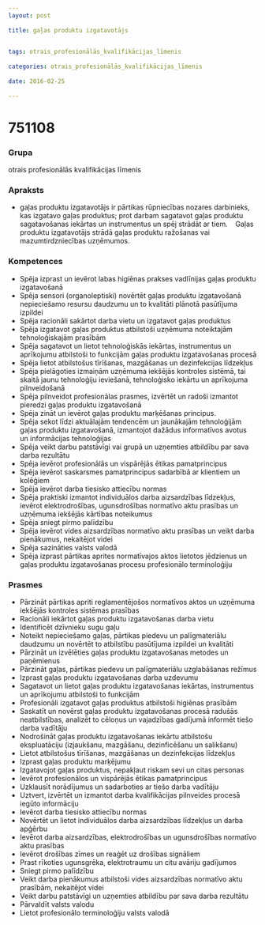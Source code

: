```yaml
---
layout: post
    
title: gaļas produktu izgatavotājs

    
tags: otrais_profesionālās_kvalifikācijas_līmenis
    
categories: otrais_profesionālās_kvalifikācijas_līmenis
    
date: 2016-02-25
    
---
```

# 751108

### Grupa
otrais profesionālās kvalifikācijas līmenis


### Apraksts

*  gaļas produktu izgatavotājs ir pārtikas rūpniecības nozares darbinieks, kas izgatavo gaļas produktus; prot darbam sagatavot gaļas produktu sagatavošanas iekārtas un instrumentus un spēj strādāt ar tiem.     Gaļas produktu izgatavotājs strādā gaļas produktu ražošanas vai mazumtirdzniecības uzņēmumos.

### Kompetences

* Spēja izprast un ievērot labas higiēnas prakses vadlīnijas gaļas produktu izgatavošanā
* Spēja sensori (organoleptiski) novērtēt gaļas produktu izgatavošanā nepieciešamo resursu daudzumu un to kvalitāti plānotā pasūtījuma izpildei
* Spēja racionāli sakārtot darba vietu un izgatavot gaļas produktus
* Spēja izgatavot gaļas produktus atbilstoši uzņēmuma noteiktajām tehnoloģiskajām prasībām
* Spēja sagatavot un lietot tehnoloģiskās iekārtas, instrumentus un aprīkojumu atbilstoši to funkcijām gaļas produktu izgatavošanas procesā
* Spēja lietot atbilstošus tīrīšanas, mazgāšanas un dezinfekcijas līdzekļus
* Spēja pielāgoties izmaiņām uzņēmuma iekšējās kontroles sistēmā, tai skaitā jaunu tehnoloģiju ieviešanā, tehnoloģisko iekārtu un aprīkojuma pilnveidošanā
* Spēja pilnveidot profesionālas prasmes, izvērtēt un radoši izmantot pieredzi gaļas produktu izgatavošanā
* Spēja zināt un ievērot gaļas produktu marķēšanas principus.
* Spēja sekot līdzi aktuālajām tendencēm un jaunākajām tehnoloģijām gaļas produktu izgatavošanā, izmantojot dažādus informatīvos avotus un informācijas tehnoloģijas
* Spēja veikt darbu patstāvīgi vai grupā un uzņemties atbildību par sava darba rezultātu
* Spēja ievērot profesionālās un vispārējās ētikas pamatprincipus
* Spēja ievērot saskarsmes pamatprincipus sadarbībā ar klientiem un kolēģiem
* Spēja ievērot darba tiesisko attiecību normas
* Spēja praktiski izmantot individuālos darba aizsardzības līdzekļus, ievērot elektrodrošības, ugunsdrošības normatīvo aktu prasības un uzņēmuma iekšējās kārtības noteikumus
* Spēja sniegt pirmo palīdzību
* Spēja ievērot vides aizsardzības normatīvo aktu prasības un veikt darba pienākumus, nekaitējot videi
* Spēja sazināties valsts valodā
* Spēja izprast pārtikas aprites normatīvajos aktos lietotos jēdzienus un gaļas produktu izgatavošanas procesu profesionālo terminoloģiju

### Prasmes 
* Pārzināt pārtikas apriti reglamentējošos normatīvos aktos un uzņēmuma iekšējās kontroles sistēmas prasības
* Racionāli iekārtot gaļas produktu izgatavošanas darba vietu
* Identificēt dzīvnieku sugu gaļu
* Noteikt nepieciešamo gaļas, pārtikas piedevu un palīgmateriālu daudzumu un novērtēt to atbilstību pasūtījuma izpildei un kvalitāti
* Pārzināt un izvēlēties gaļas produktu izgatavošanas metodes un paņēmienus
* Pārzināt gaļas, pārtikas piedevu un palīgmateriālu uzglabāšanas režīmus
* Izprast gaļas produktu izgatavošanas darba uzdevumu
* Sagatavot un lietot gaļas produktu izgatavošanas iekārtas, instrumentus un aprīkojumu atbilstoši to funkcijām
* Profesionāli izgatavot gaļas produktus atbilstoši higiēnas prasībām
* Saskatīt un novērst gaļas produktu izgatavošanas procesā radušās neatbilstības, analizēt to cēloņus un vajadzības gadījumā informēt tiešo darba vadītāju
* Nodrošināt gaļas produktu izgatavošanas iekārtu atbilstošu ekspluatāciju (izjaukšanu, mazgāšanu, dezinficēšanu un salikšanu)
* Lietot atbilstošus tīrīšanas, mazgāšanas un dezinfekcijas līdzekļus
* Izprast gaļas produktu marķējumu
* Izgatavojot gaļas produktus, nepakļaut riskam sevi un citas personas
* Ievērot profesionālos un vispārējās ētikas pamatprincipus
* Uzklausīt norādījumus un sadarboties ar tiešo darba vadītāju
* Uztvert, izvērtēt un izmantot darba kvalifikācijas pilnveides procesā iegūto informāciju
* Ievērot darba tiesisko attiecību normas
* Novērtēt un lietot individuālos darba aizsardzības līdzekļus un darba apģērbu
* Ievērot darba aizsardzības, elektrodrošības un ugunsdrošības normatīvo aktu prasības
* Ievērot drošības zīmes un reaģēt uz drošības signāliem
* Prast rīkoties ugunsgrēka, elektrotraumu un citu avāriju gadījumos
* Sniegt pirmo palīdzību
* Veikt darba pienākumus atbilstoši vides aizsardzības normatīvo aktu prasībām, nekaitējot videi
* Veikt darbu patstāvīgi un uzņemties atbildību par sava darba rezultātu
* Pārvaldīt valsts valodu
* Lietot profesionālo terminoloģiju valsts valodā